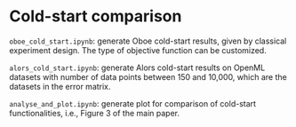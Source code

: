 # Cold-start comparison

`oboe_cold_start.ipynb`: generate Oboe cold-start results, given by classical experiment design. The type of objective function can be customized.

`alors_cold_start.ipynb`: generate Alors cold-start results on OpenML datasets with number of data points between 150 and 10,000, which are the datasets in the error matrix.

`analyse_and_plot.ipynb`: generate plot for comparison of cold-start functionalities, i.e., Figure 3 of the main paper.
